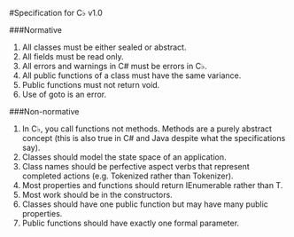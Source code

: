 #Specification for C♭ v1.0

###Normative

1.	All classes must be either sealed or abstract.
2.	All fields must be read only.
3.	All errors and warnings in C# must be errors in C♭.
4.	All public functions of a class must have the same variance.
5.	Public functions must not return void.
6.	Use of goto is an error.

###Non-normative

1.	In C♭, you call functions not methods. Methods are a purely abstract concept (this is also true in C# and Java despite what the specifications say).
2.	Classes should model the state space of an application.
3.	Class names should be perfective aspect verbs that represent completed actions (e.g. Tokenized rather than Tokenizer).
4.	Most properties and functions should return IEnumerable<T> rather than T.
5.	Most work should be in the constructors.
6.	Classes should have one public function but may have many public properties.
7.	Public functions should have exactly one formal parameter.
